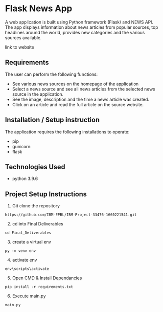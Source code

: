 # Flask News App
A web application is built using Python framework (Flask) and NEWS API. The app displays information about news articles from popular sources, top headlines around the world, provides new categories and the various sources available.

link to website

## Requirements
The user can perform the following functions:

- See various news sources on the homepage of the application
- Select a news source and see all news articles from the selected news source in the application.
- See the image, description and the time a news article was created.
- Click on an article and read the full article on the source website.

## Installation / Setup instruction
The application requires the following installations to operate:
- pip
- gunicorn
- flask

## Technologies Used
- python 3.9.6

## Project Setup Instructions
1) Git clone the repository 
```
https://github.com/IBM-EPBL/IBM-Project-33476-1660221541.git
```
2. cd into Final Deliverables
```
cd Final_Deliverables
```
3. create a virtual env
```
py -m venv env
```
4. activate env
```
env\scripts\activate
```
5. Open CMD & Install Dependancies
```
pip install -r requirements.txt
```
6. Execute main.py
```
main.py
```
